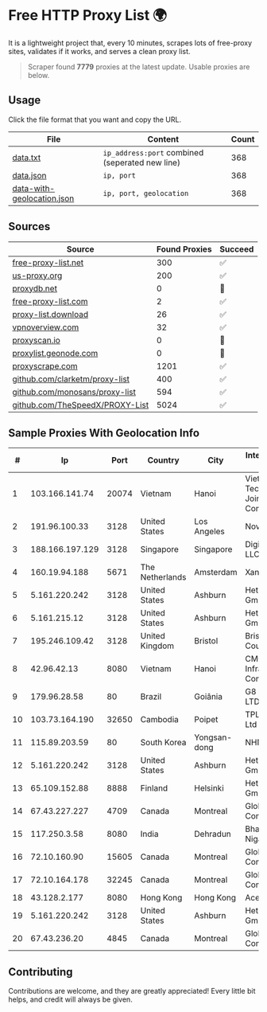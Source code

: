 
# Free HTTP Proxy List 🌍

It is a lightweight project that, every 10 minutes, scrapes lots of free-proxy sites, validates if it works, and serves a clean proxy list.


> Scraper found **7779** proxies at the latest update. Usable proxies are below.

## Usage

Click the file format that you want and copy the URL.


|File|Content|Count|
|----|-------|-----|
|[data.txt](https://raw.githubusercontent.com/themiralay/Proxy-List-World/master/data.txt)|`ip_address:port` combined (seperated new line)|368|
|[data.json](https://raw.githubusercontent.com/themiralay/Proxy-List-World/master/data.json)|`ip, port`|368|
|[data-with-geolocation.json](https://raw.githubusercontent.com/themiralay/Proxy-List-World/master/data-with-geolocation.json)|`ip, port, geolocation`|368|

## Sources

|Source|Found Proxies|Succeed|
|------|-------------|-------|
|[free-proxy-list.net](https://free-proxy-list.net)|300|✅|
|[us-proxy.org](https://www.us-proxy.org)|200|✅|
|[proxydb.net](http://proxydb.net)|0|🚫|
|[free-proxy-list.com](https://free-proxy-list.com/?page=&port=&type%5B%5D=http&type%5B%5D=https&up_time=0&search=Search)|2|✅|
|[proxy-list.download](https://www.proxy-list.download/HTTP)|26|✅|
|[vpnoverview.com](https://vpnoverview.com/privacy/anonymous-browsing/free-proxy-servers)|32|✅|
|[proxyscan.io](https://www.proxyscan.io)|0|🚫|
|[proxylist.geonode.com](https://proxylist.geonode.com/api/proxy-list?limit=300&page=1&sort_by=lastChecked&sort_type=desc&protocols=http,https)|0|🚫|
|[proxyscrape.com](https://api.proxyscrape.com/v2/?request=displayproxies&protocol=http&timeout=10000&country=all&ssl=all&anonymity=all)|1201|✅|
|[github.com/clarketm/proxy-list](https://raw.githubusercontent.com/clarketm/proxy-list/master/proxy-list-raw.txt)|400|✅|
|[github.com/monosans/proxy-list](https://raw.githubusercontent.com/monosans/proxy-list/main/proxies/http.txt)|594|✅|
|[github.com/TheSpeedX/PROXY-List](https://raw.githubusercontent.com/TheSpeedX/PROXY-List/master/http.txt)|5024|✅|


## Sample Proxies With Geolocation Info

|#|Ip|Port|Country|City|Internet Service Provider|
|-|--|----|-------|----|-------------------------|
|1|103.166.141.74|20074|Vietnam|Hanoi|Viet NAM Cloud Technology Joint Stock Company|
|2|191.96.100.33|3128|United States|Los Angeles|NovoServe B.V.|
|3|188.166.197.129|3128|Singapore|Singapore|DigitalOcean, LLC|
|4|160.19.94.188|5671|The Netherlands|Amsterdam|Xantho UAB|
|5|5.161.220.242|3128|United States|Ashburn|Hetzner Online GmbH|
|6|5.161.215.12|3128|United States|Ashburn|Hetzner Online GmbH|
|7|195.246.109.42|3128|United Kingdom|Bristol|Bristol City Council|
|8|42.96.42.13|8080|Vietnam|Hanoi|CMC Telecom Infrastructure Company|
|9|179.96.28.58|80|Brazil|Goiânia|G8 NETWORKS LTDA|
|10|103.73.164.190|32650|Cambodia|Poipet|TPLC Holdings Ltd|
|11|115.89.203.59|80|South Korea|Yongsan-dong|NHNCLOUD|
|12|5.161.220.242|3128|United States|Ashburn|Hetzner Online GmbH|
|13|65.109.152.88|8888|Finland|Helsinki|Hetzner Online GmbH|
|14|67.43.227.227|4709|Canada|Montreal|GloboTech Communications|
|15|117.250.3.58|8080|India|Dehradun|Bharat Sanchar Nigam Ltd|
|16|72.10.160.90|15605|Canada|Montreal|GloboTech Communications|
|17|72.10.164.178|32245|Canada|Montreal|GloboTech Communications|
|18|43.128.2.177|8080|Hong Kong|Hong Kong|Aceville Pte.ltd|
|19|5.161.220.242|3128|United States|Ashburn|Hetzner Online GmbH|
|20|67.43.236.20|4845|Canada|Montreal|GloboTech Communications|



## Contributing

Contributions are welcome, and they are greatly appreciated! Every
little bit helps, and credit will always be given.

